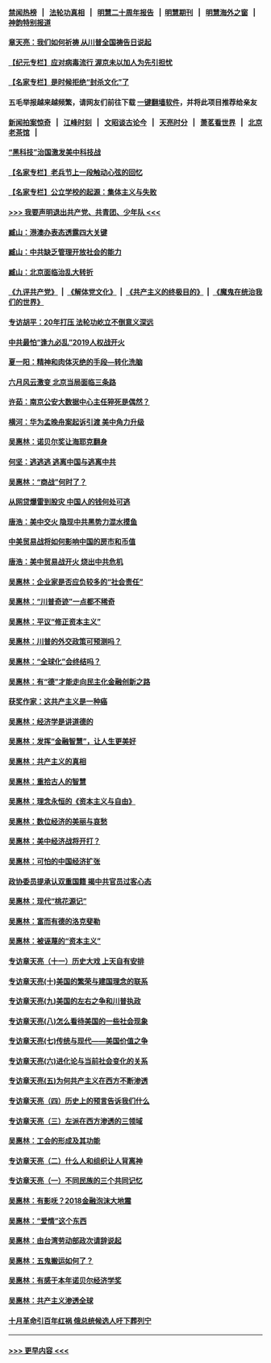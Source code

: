 #### [禁闻热榜](热点新闻.md?=0)  &nbsp;&nbsp;|&nbsp;&nbsp; [法轮功真相](https://github.com/gfw-breaker/truth/blob/master/README.md?=0) &nbsp;&nbsp;|&nbsp;&nbsp; [明慧二十周年报告](https://github.com/gfw-breaker/mh-reports/blob/master/README.md?=0) &nbsp;&nbsp;|&nbsp;&nbsp;[明慧期刊](https://github.com/gfw-breaker/mh-qikan) &nbsp;&nbsp;|&nbsp;&nbsp; [明慧海外之窗](https://github.com/gfw-breaker/mh-news/blob/master/README.md?=0) &nbsp;&nbsp;|&nbsp;&nbsp; [神韵特别报道](https://github.com/gfw-breaker/mh-news/blob/master/shenyun.md?=0)
#### [章天亮：我们如何祈祷 从川普全国祷告日说起](../pages/nsc423/n11944627.md?t=03180402) 
#### [【纪元专栏】应对病毒流行 渥京未以加人为先引担忧](../pages/nsc423/n11875714.md?t=03180402) 
#### [【名家专栏】是时候拒绝“封杀文化”了](../pages/nsc423/n11814093.md?t=03180402) 
#### 五毛举报越来越频繁，请网友们前往下载 [一键翻墙软件](https://github.com/gfw-breaker/ssr-accounts)，并将此项目推荐给亲友
#### [新闻拍案惊奇](https://github.com/gfw-breaker/banned-news/blob/master/pages/link4.md) &nbsp;&nbsp;|&nbsp;&nbsp; [江峰时刻](https://github.com/gfw-breaker/banned-news/blob/master/pages/link4.md) &nbsp;&nbsp;|&nbsp;&nbsp; [文昭谈古论今](https://github.com/gfw-breaker/banned-news/blob/master/pages/link4.md) &nbsp;&nbsp;|&nbsp;&nbsp; [天亮时分](https://github.com/gfw-breaker/banned-news/blob/master/pages/link4.md) &nbsp;&nbsp;|&nbsp;&nbsp; [萧茗看世界](https://github.com/gfw-breaker/banned-news/blob/master/pages/link4.md) &nbsp;&nbsp;|&nbsp;&nbsp; [北京老茶馆](https://github.com/gfw-breaker/banned-news/blob/master/pages/link4.md) &nbsp;&nbsp;|&nbsp;&nbsp; 
#### [“黑科技”治国激发美中科技战](../pages/nsc423/n11638056.md?t=03180402) 
#### [【名家专栏】老兵节上一段触动心弦的回忆](../pages/nsc423/n11646016.md?t=03180402) 
#### [【名家专栏】公立学校的起源：集体主义与失败](../pages/nsc423/n11601833.md?t=03180402) 
#### [>>> 我要声明退出共产党、共青团、少年队 <<<](https://github.com/begood0513/goodnews/blob/master/quit/letter.md) 
#### [臧山：港澳办表态透露四大关键](../pages/nsc423/n11421628.md?t=03180402) 
#### [臧山：中共缺乏管理开放社会的能力](../pages/nsc423/n11407457.md?t=03180402) 
#### [臧山：北京面临治乱大转折](../pages/nsc423/n11406895.md?t=03180402) 
#### [《九评共产党》](https://github.com/begood0513/9ping.md/blob/master/README.md) &nbsp;|&nbsp; [《解体党文化》](../../../../jtdwh.md/blob/master/README.md)  &nbsp;|&nbsp; [《共产主义的终极目的》](../../../../gczydzjmd.md/blob/master/README.md) &nbsp;|&nbsp; [《魔鬼在统治我们的世界》](../../../../mgztzwmdsj.md/blob/master/README.md) 
#### [专访胡平：20年打压 法轮功屹立不倒意义深远](../pages/nsc423/n11398800.md?t=03180402) 
#### [中共最怕“逢九必乱”2019人权战开火](../pages/nsc423/n11385248.md?t=03180402) 
#### [夏一阳：精神和肉体灭绝的手段—转化洗脑](../pages/nsc423/n11368250.md?t=03180402) 
#### [六月风云激变 北京当局面临三条路](../pages/nsc423/n11313668.md?t=03180402) 
#### [许茹：南京公安大数据中心主任猝死是偶然？](../pages/nsc423/n11064744.md?t=03180402) 
#### [横河：华为孟晚舟案起诉引渡 美中角力升级](../pages/nsc423/n11027230.md?t=03180402) 
#### [吴惠林：诺贝尔奖让海耶克翻身](../pages/nsc423/n10890049.md?t=03180402) 
#### [何坚：逃逃逃 逃离中国与逃离中共](../pages/nsc423/n10592891.md?t=03180402) 
#### [吴惠林：“商战”何时了？](../pages/nsc423/n10573558.md?t=03180402) 
#### [从网贷爆雷到股灾 中国人的钱何处可逃](../pages/nsc423/n10572800.md?t=03180402) 
#### [唐浩：美中交火 隐现中共黑势力混水摸鱼](../pages/nsc423/n10544040.md?t=03180402) 
#### [中美贸易战将如何影响中国的房市和币值](../pages/nsc423/n10543697.md?t=03180402) 
#### [唐浩：美中贸易战开火 烧出中共危机](../pages/nsc423/n10540126.md?t=03180402) 
#### [吴惠林：企业家是否应负较多的“社会责任”](../pages/nsc423/n10535022.md?t=03180402) 
#### [吴惠林：“川普奇迹”一点都不稀奇](../pages/nsc423/n10512808.md?t=03180402) 
#### [吴惠林：平议“修正资本主义”](../pages/nsc423/n10495724.md?t=03180402) 
#### [吴惠林：川普的外交政策可预测吗？](../pages/nsc423/n10462387.md?t=03180402) 
#### [吴惠林：“全球化”会终结吗？](../pages/nsc423/n10452838.md?t=03180402) 
#### [吴惠林：有“德”才能走向民主化金融创新之路](../pages/nsc423/n10432292.md?t=03180402) 
#### [获奖作家：这共产主义是一种癌](../pages/nsc423/n10431541.md?t=03180402) 
#### [吴惠林：经济学是讲道德的](../pages/nsc423/n10398014.md?t=03180402) 
#### [吴惠林：发挥“金融智慧”，让人生更美好](../pages/nsc423/n10375019.md?t=03180402) 
#### [吴惠林：共产主义的真相](../pages/nsc423/n10351394.md?t=03180402) 
#### [吴惠林：重拾古人的智慧](../pages/nsc423/n10337691.md?t=03180402) 
#### [吴惠林：理念永恒的《资本主义与自由》](../pages/nsc423/n10316274.md?t=03180402) 
#### [吴惠林：数位经济的美丽与哀愁](../pages/nsc423/n10292946.md?t=03180402) 
#### [吴惠林：美中经济战将开打？](../pages/nsc423/n10258825.md?t=03180402) 
#### [吴惠林：可怕的中国经济扩张](../pages/nsc423/n10219147.md?t=03180402) 
#### [政协委员提承认双重国籍 揭中共官员过客心态](../pages/nsc423/n10208809.md?t=03180402) 
#### [吴惠林：现代“桃花源记”](../pages/nsc423/n10185234.md?t=03180402) 
#### [吴惠林：富而有德的洛克斐勒](../pages/nsc423/n10142264.md?t=03180402) 
#### [吴惠林：被诬蔑的“资本主义”](../pages/nsc423/n10124816.md?t=03180402) 
#### [专访章天亮（十一）历史大戏 上天自有安排](../pages/nsc423/n10094905.md?t=03180402) 
#### [专访章天亮(十)美国的繁荣与建国理念的联系](../pages/nsc423/n10094899.md?t=03180402) 
#### [专访章天亮(九)美国的左右之争和川普执政](../pages/nsc423/n10094889.md?t=03180402) 
#### [专访章天亮(八)怎么看待美国的一些社会现象](../pages/nsc423/n10094857.md?t=03180402) 
#### [专访章天亮(七)传统与现代——美国价值之争](../pages/nsc423/n10093140.md?t=03180402) 
#### [专访章天亮(六)进化论与当前社会变化的关系](../pages/nsc423/n10092036.md?t=03180402) 
#### [专访章天亮(五)为何共产主义在西方不断渗透](../pages/nsc423/n10083620.md?t=03180402) 
#### [专访章天亮（四）历史上的预言告诉我们什么](../pages/nsc423/n10083606.md?t=03180402) 
#### [专访章天亮（三）左派在西方渗透的三领域](../pages/nsc423/n10081115.md?t=03180402) 
#### [吴惠林：工会的形成及其功能](../pages/nsc423/n10080633.md?t=03180402) 
#### [专访章天亮（二）什么人和组织让人背离神](../pages/nsc423/n10076637.md?t=03180402) 
#### [专访章天亮（一）不同民族的三个共同记忆](../pages/nsc423/n10074188.md?t=03180402) 
#### [吴惠林：有影呒？2018金融泡沫大地震](../pages/nsc423/n10040534.md?t=03180402) 
#### [吴惠林：“爱情”这个东西](../pages/nsc423/n10019423.md?t=03180402) 
#### [吴惠林：由台湾劳动部政次请辞说起](../pages/nsc423/n9979679.md?t=03180402) 
#### [吴惠林：五鬼搬运如何了？](../pages/nsc423/n9925338.md?t=03180402) 
#### [吴惠林：有感于本年诺贝尔经济学奖](../pages/nsc423/n9871883.md?t=03180402) 
#### [吴惠林：共产主义渗透全球](../pages/nsc423/n9812748.md?t=03180402) 
#### [十月革命引百年红祸 俄总统候选人吁下葬列宁](../pages/nsc423/n9810182.md?t=03180402) 

----
#### [ >>> 更早内容 <<< ](../indexes/nsc423-earlier.md)
